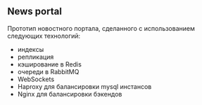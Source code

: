 ## News portal

Прототип новостного портала, сделанного с использованием следующих технологий:
- индексы
- репликация
- кэширование в Redis
- очереди в RabbitMQ
- WebSockets
- Haproxy для балансировки mysql инстансов
- Nginx для балансировки бэкендов